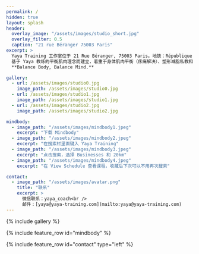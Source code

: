 ```yaml
---
permalink: /
hidden: true
layout: splash
header:
  overlay_image: "/assets/images/studio_short.jpg"
  overlay_filter: 0.5
  caption: "21 rue Béranger 75003 Paris"
excerpt: >
  Yaya Training 工作室位于 21 Rue Béranger, 75003 Paris。地铁：République / Temple。<br /><br />
  基于 Yaya 教练的平衡肌肉理念而建立，着重于身体肌肉平衡（疼痛解决）、塑形减脂私教和 8 人精品小班课程。<br /><br />
  **Balance Body, Balance Mind.**

gallery:
  - url: /assets/images/studio0.jpg
    image_path: /assets/images/studio0.jpg
  - url: /assets/images/studio1.jpg
    image_path: /assets/images/studio1.jpg
  - url: /assets/images/studio2.jpg
    image_path: /assets/images/studio2.jpg

mindbody:
  - image_path: "/assets/images/mindbody1.jpeg"
    excerpt: "下载 Mindbody"
  - image_path: "/assets/images/mindbody2.jpeg"
    excerpt: "在搜索栏里面键入 Yaya Training"
  - image_path: "/assets/images/mindbody3.jpeg"
    excerpt: "点击搜索，选择 Businesses 和 20km"
  - image_path: "/assets/images/mindbody4.jpeg"
    excerpt: "在 View Schedule 查看课程，收藏后下次可以不用再次搜索"

contact:
  - image_path: "/assets/images/avatar.png"
    title: "联系"
    excerpt: >
      微信联系：yaya_coach<br />
      邮件：[yaya@yaya-training.com](mailto:yaya@yaya-training.com)
---
```


{% include gallery %}

{% include feature_row id="mindbody" %}

{% include feature_row id="contact" type="left" %}

